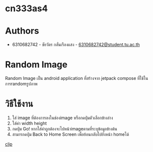 # cn333as4
# Authors
- 6310682742 - ชัยวัตร กลั่นเรืองแสง - 6310682742@student.tu.ac.th
# Random Image
Random Image เป็น android application ที่สร้างจาก jetpack compose ที่ใช้ในการrandomรูปภาพ
# วิธีใช้งาน
1. ใส่ image ที่ต้องการลงในช่องimage หรือกดปุ่มตัวเลือกข้างล่าง
2. ใส่ค่า width height
3. กดปุ่ม Go! หากใส่ค่าถูกต้องจะไปหน้าimageตามที่ระบุข้อมูลข้างต้น
4. สามารกดปุ่ม Back to Home Screen เพื่อย้อนกลับไปยังหน้า homeได้

[clip](https://drive.google.com/file/d/1c1BfFLrQa13-r-nwW-P5oH0sEGj5SgZD/view?usp=share_link)
